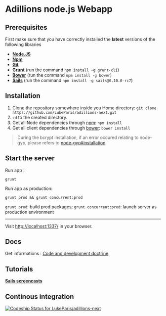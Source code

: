# Adillions node.js Webapp

## Prerequisites

First make sure that you have correctly installed the __latest__ versions of the following libraries

* **[Node.JS](http://www.nodejs.org)**
* **[Npm](https://npmjs.org/)**
* **[Git](https://help.github.com/articles/set-up-git)**
* **[Grunt](http://gruntjs.com/)** (run the command `npm install -g grunt-cli`)
* **[Bower](http://bower.io)** (run the command `npm install -g bower`)
* **[Sails](https://github.com/balderdashy/sails)** (run the command `npm install -g sails@0.10.0-rc7`)

## Installation

1. Clone the repository somewhere inside you Home directory: `git clone https://github.com/LukeParis/adillions-next.git`
2. `cd` to the created directory.
3. Get all Node dependencies through [npm](https://npmjs.org/): `npm install`
4. Get all client dependencies through [bower](http://bower.io/): `bower install`

> During the bcrypt installation, if an error occured relating to node-gyp, please refers to [node-gyp#installation](https://github.com/TooTallNate/node-gyp/#installation)

## Start the server

Run app :
```shell
grunt
```
Run app as production:
```shell
grunt prod && grunt concurrent:prod
```

`grunt prod`: build prod packages; `grunt concurrent:prod`: launch server as production environment

---

Visit [http://localhost:1337/](http://localhost:1337/) in your browser.

## Docs

Get informations : [Code and development doctrine](https://github.com/LukeParis/adillions-next/tree/master/docs)

## Tutorials

**[Sails screencasts](https://www.youtube.com/playlist?list=PLf8i4fc0zJBzLhOe6FwHpGhBDgqwInJWZ)**


## Continous integration

[ ![Codeship Status for LukeParis/adillions-next](https://www.codeship.io/projects/54273b90-e3fc-0131-ac19-1a224a6206b8/status)](https://www.codeship.io/projects/25514)
